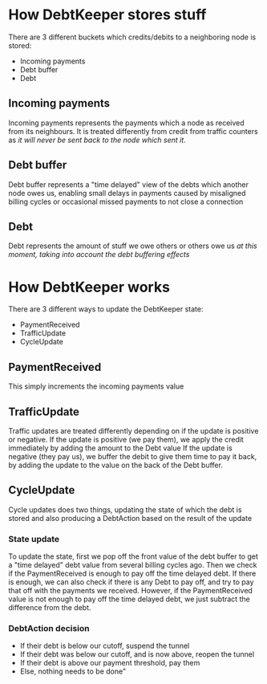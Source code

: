 # How DebtKeeper stores stuff
There are 3 different buckets which credits/debits to a neighboring node is stored:
- Incoming payments
- Debt buffer
- Debt
## Incoming payments
Incoming payments represents the payments which a node as received from its neighbours. It is
treated differently from credit from traffic counters as _it will never be sent back to the node
which sent it_.
## Debt buffer
Debt buffer represents a \"time delayed\" view of the debts which another node owes us, enabling
small delays in payments caused by misaligned billing cycles or occasional missed payments to
not close a connection
## Debt
Debt represents the amount of stuff we owe others or others owe us _at this moment, taking into
account the debt buffering effects_
# How DebtKeeper works
There are 3 different ways to update the DebtKeeper state:
- PaymentReceived
- TrafficUpdate
- CycleUpdate
## PaymentReceived
This simply increments the incoming payments value
## TrafficUpdate
Traffic updates are treated differently depending on if the update is positive or negative.
If the update is positive (we pay them), we apply the credit immediately by adding the amount
to the Debt value
If the update is negative (they pay us), we buffer the debit to give them time to pay it back,
by adding the update to the value on the back of the Debt buffer.
## CycleUpdate
Cycle updates does two things, updating the state of which the debt is stored and also producing
a DebtAction based on the result of the update
### State update
To update the state, first we pop off the front value of the debt buffer to get a \"time delayed\"
debt value from several billing cycles ago. 
Then we check if the PaymentReceived is enough to pay off the time delayed debt. If there is
enough, we can also check if there is any Debt to pay off, and try to pay that off with the 
payments we received.
However, if the PaymentReceived value is not enough to pay off the time delayed debt, we just
subtract the difference from the debt.
### DebtAction decision
- If their debt is below our cutoff, suspend the tunnel
- If their debt was below our cutoff, and is now above, reopen the tunnel
- If their debt is above our payment threshold, pay them
- Else, nothing needs to be done"